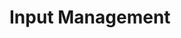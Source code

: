 
# Input Management
<!--
TODO:
Goal: Third Person Camera Controller
Make the HelloSphere controllable with the camera+wasd
-->
